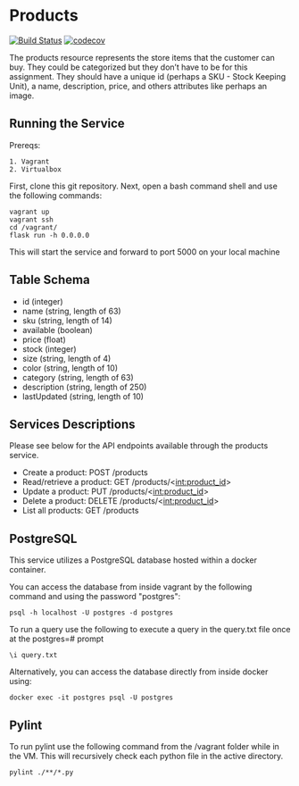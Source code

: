 # Products
[![Build Status](https://travis-ci.org/stern-devops-2020-products/products.svg?branch=master)](https://travis-ci.org/stern-devops-2020-products/products)
[![codecov](https://codecov.io/gh/stern-devops-2020-products/products/branch/master/graph/badge.svg)](https://codecov.io/gh/stern-devops-2020-products/products)

The products resource represents the store items that the customer can buy. They could be categorized but they don’t have to be for this assignment. They should have a unique id (perhaps a SKU - Stock Keeping Unit), a name, description, price, and others attributes like perhaps an image. 

## Running the Service
Prereqs:
```
1. Vagrant
2. Virtualbox
```
First, clone this git repository.
Next, open a bash command shell and use the following commands:
```
vagrant up
vagrant ssh
cd /vagrant/
flask run -h 0.0.0.0
```
This will start the service and forward to port 5000 on your local machine

## Table Schema
- id (integer)
- name (string, length of 63)
- sku (string, length of 14)
- available (boolean)
- price (float)
- stock (integer)
- size (string, length of 4)
- color (string, length of 10)
- category (string, length of 63)
- description (string, length of 250)
- lastUpdated (string, length of 10)

## Services Descriptions
Please see below for the API endpoints available through the products service.
- Create a product: POST /products
- Read/retrieve a product: GET /products/<<int:product_id>>
- Update a product: PUT /products/<<int:product_id>>
- Delete a product: DELETE /products/<<int:product_id>>
- List all products: GET /products

## PostgreSQL
This service utilizes a PostgreSQL database hosted within a docker container. 

You can access the database from inside vagrant by the following command and using the password "postgres":
```
psql -h localhost -U postgres -d postgres
```
To run a query use the following to execute a query in the query.txt file once at the postgres=# prompt
```
\i query.txt
```
Alternatively, you can access the database directly from inside docker using:
```
docker exec -it postgres psql -U postgres
```

## Pylint
To run pylint use the following command from the /vagrant folder while in the VM. This will recursively check each python file in the active directory.
```
pylint ./**/*.py
```
